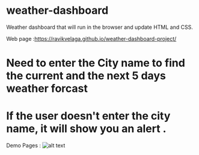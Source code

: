 # weather-dashboard
Weather dashboard that will run in the browser and update HTML and CSS.

Web page :https://ravikvelaga.github.io/weather-dashboard-project/

# Need to enter the City name to find the current and the next 5 days weather forcast
# If the user doesn't enter the city name, it will show you an alert .

Demo Pages :
![alt text](https://github.com/ravikvelaga/weather-dashboard-project/assets/images/screenshot-1.png)